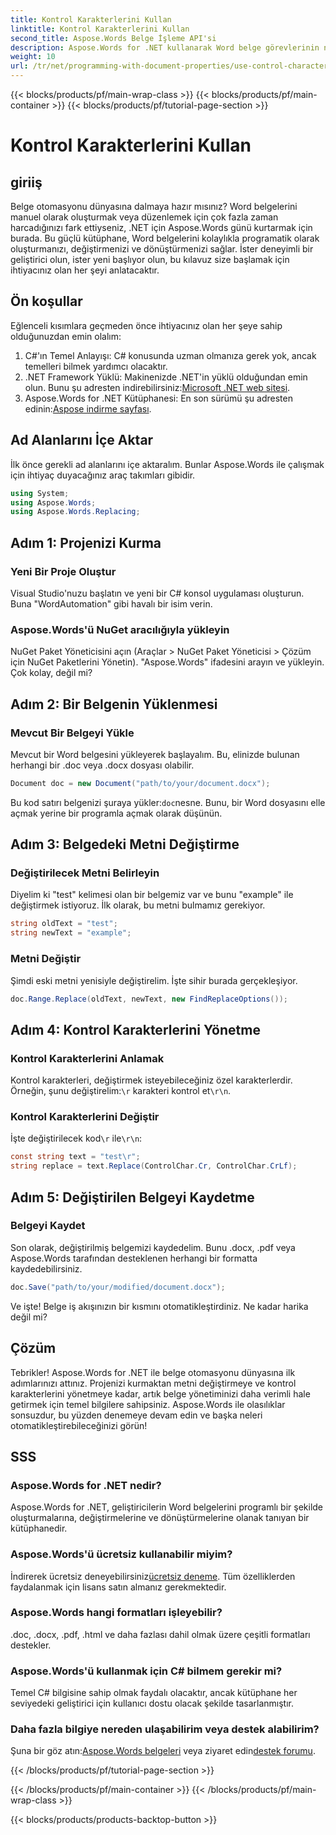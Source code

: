 ```yaml
---
title: Kontrol Karakterlerini Kullan
linktitle: Kontrol Karakterlerini Kullan
second_title: Aspose.Words Belge İşleme API'si
description: Aspose.Words for .NET kullanarak Word belge görevlerinin nasıl otomatikleştirileceğini keşfedin. Bu kılavuz, iş akışınızı verimli hale getirerek kurulum, metin değiştirme ve daha fazlasını kapsar.
weight: 10
url: /tr/net/programming-with-document-properties/use-control-characters/
---
```


{{< blocks/products/pf/main-wrap-class >}}
{{< blocks/products/pf/main-container >}}
{{< blocks/products/pf/tutorial-page-section >}}

# Kontrol Karakterlerini Kullan

## giriiş

Belge otomasyonu dünyasına dalmaya hazır mısınız? Word belgelerini manuel olarak oluşturmak veya düzenlemek için çok fazla zaman harcadığınızı fark ettiyseniz, .NET için Aspose.Words günü kurtarmak için burada. Bu güçlü kütüphane, Word belgelerini kolaylıkla programatik olarak oluşturmanızı, değiştirmenizi ve dönüştürmenizi sağlar. İster deneyimli bir geliştirici olun, ister yeni başlıyor olun, bu kılavuz size başlamak için ihtiyacınız olan her şeyi anlatacaktır.

## Ön koşullar

Eğlenceli kısımlara geçmeden önce ihtiyacınız olan her şeye sahip olduğunuzdan emin olalım:

1. C#'ın Temel Anlayışı: C# konusunda uzman olmanıza gerek yok, ancak temelleri bilmek yardımcı olacaktır.
2. .NET Framework Yüklü: Makinenizde .NET'in yüklü olduğundan emin olun. Bunu şu adresten indirebilirsiniz:[Microsoft .NET web sitesi](https://dotnet.microsoft.com/download).
3.  Aspose.Words for .NET Kütüphanesi: En son sürümü şu adresten edinin:[Aspose indirme sayfası](https://releases.aspose.com/words/net/).

## Ad Alanlarını İçe Aktar

İlk önce gerekli ad alanlarını içe aktaralım. Bunlar Aspose.Words ile çalışmak için ihtiyaç duyacağınız araç takımları gibidir.

```csharp
using System;
using Aspose.Words;
using Aspose.Words.Replacing;
```

## Adım 1: Projenizi Kurma

### Yeni Bir Proje Oluştur

Visual Studio'nuzu başlatın ve yeni bir C# konsol uygulaması oluşturun. Buna "WordAutomation" gibi havalı bir isim verin.

### Aspose.Words'ü NuGet aracılığıyla yükleyin

NuGet Paket Yöneticisini açın (Araçlar > NuGet Paket Yöneticisi > Çözüm için NuGet Paketlerini Yönetin). "Aspose.Words" ifadesini arayın ve yükleyin. Çok kolay, değil mi?

## Adım 2: Bir Belgenin Yüklenmesi

### Mevcut Bir Belgeyi Yükle

Mevcut bir Word belgesini yükleyerek başlayalım. Bu, elinizde bulunan herhangi bir .doc veya .docx dosyası olabilir.

```csharp
Document doc = new Document("path/to/your/document.docx");
```

 Bu kod satırı belgenizi şuraya yükler:`doc`nesne. Bunu, bir Word dosyasını elle açmak yerine bir programla açmak olarak düşünün.

## Adım 3: Belgedeki Metni Değiştirme

### Değiştirilecek Metni Belirleyin

Diyelim ki "test" kelimesi olan bir belgemiz var ve bunu "example" ile değiştirmek istiyoruz. İlk olarak, bu metni bulmamız gerekiyor.

```csharp
string oldText = "test";
string newText = "example";
```

### Metni Değiştir

Şimdi eski metni yenisiyle değiştirelim. İşte sihir burada gerçekleşiyor.

```csharp
doc.Range.Replace(oldText, newText, new FindReplaceOptions());
```

## Adım 4: Kontrol Karakterlerini Yönetme

### Kontrol Karakterlerini Anlamak

 Kontrol karakterleri, değiştirmek isteyebileceğiniz özel karakterlerdir. Örneğin, şunu değiştirelim:`\r` karakteri kontrol et`\r\n`.

### Kontrol Karakterlerini Değiştir

 İşte değiştirilecek kod`\r` ile`\r\n`:

```csharp
const string text = "test\r";
string replace = text.Replace(ControlChar.Cr, ControlChar.CrLf);
```

## Adım 5: Değiştirilen Belgeyi Kaydetme

### Belgeyi Kaydet

Son olarak, değiştirilmiş belgemizi kaydedelim. Bunu .docx, .pdf veya Aspose.Words tarafından desteklenen herhangi bir formatta kaydedebilirsiniz.

```csharp
doc.Save("path/to/your/modified/document.docx");
```

Ve işte! Belge iş akışınızın bir kısmını otomatikleştirdiniz. Ne kadar harika değil mi?

## Çözüm

Tebrikler! Aspose.Words for .NET ile belge otomasyonu dünyasına ilk adımlarınızı attınız. Projenizi kurmaktan metni değiştirmeye ve kontrol karakterlerini yönetmeye kadar, artık belge yönetiminizi daha verimli hale getirmek için temel bilgilere sahipsiniz. Aspose.Words ile olasılıklar sonsuzdur, bu yüzden denemeye devam edin ve başka neleri otomatikleştirebileceğinizi görün!

## SSS

### Aspose.Words for .NET nedir?
Aspose.Words for .NET, geliştiricilerin Word belgelerini programlı bir şekilde oluşturmalarına, değiştirmelerine ve dönüştürmelerine olanak tanıyan bir kütüphanedir.

### Aspose.Words'ü ücretsiz kullanabilir miyim?
 İndirerek ücretsiz deneyebilirsiniz[ücretsiz deneme](https://releases.aspose.com/). Tüm özelliklerden faydalanmak için lisans satın almanız gerekmektedir.

### Aspose.Words hangi formatları işleyebilir?
.doc, .docx, .pdf, .html ve daha fazlası dahil olmak üzere çeşitli formatları destekler.

### Aspose.Words'ü kullanmak için C# bilmem gerekir mi?
Temel C# bilgisine sahip olmak faydalı olacaktır, ancak kütüphane her seviyedeki geliştirici için kullanıcı dostu olacak şekilde tasarlanmıştır.

### Daha fazla bilgiye nereden ulaşabilirim veya destek alabilirim?
 Şuna bir göz atın:[Aspose.Words belgeleri](https://reference.aspose.com/words/net/) veya ziyaret edin[destek forumu](https://forum.aspose.com/c/words/8).

{{< /blocks/products/pf/tutorial-page-section >}}

{{< /blocks/products/pf/main-container >}}
{{< /blocks/products/pf/main-wrap-class >}}

{{< blocks/products/products-backtop-button >}}
